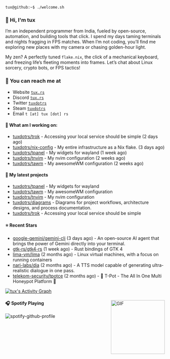 ```console
tux@github:~$ ./welcome.sh
```

### 👋 Hi, I'm tux 
I’m an independent programmer from India, fueled by open-source, automation, and building tools that click. I spend my days taming terminals and nights fragging in FPS matches. When I’m not coding, you’ll find me exploring new places with my camera or chasing golden-hour light.

My zen? A perfectly tuned ```flake.nix```, the click of a mechanical keyboard, and freezing life’s fleeting moments into frames. Let’s chat about Linux sorcery, crypto bots, or FPS tactics!

### 📧 You can reach me at

* Website [`tux.rs`](https://tux.rs)
* Discord [`tux.rs`](https://discord.gg/7YvNafxMWe)
* Twitter [`tuxdotrs`](https://x.com/tuxdotrs)
* Steam [`tuxdotrs`](https://steamcommunity.com/id/tuxdotrs)
* Email `t [at] tux [dot] rs`

#### 👷 What am I working on:


- [tuxdotrs/trok](https://github.com/tuxdotrs/trok) - Accessing your local service should be simple (2 days ago)
- [tuxdotrs/nix-config](https://github.com/tuxdotrs/nix-config) - My entire infrastructure as a Nix flake. (3 days ago)
- [tuxdotrs/tpanel](https://github.com/tuxdotrs/tpanel) - My widgets for wayland (1 week ago)
- [tuxdotrs/tnvim](https://github.com/tuxdotrs/tnvim) - My nvim configuration (2 weeks ago)
- [tuxdotrs/tawm](https://github.com/tuxdotrs/tawm) - My awesomeWM configuration (2 weeks ago)

#### 🌱 My latest projects

- [tuxdotrs/tpanel](https://github.com/tuxdotrs/tpanel) - My widgets for wayland
- [tuxdotrs/tawm](https://github.com/tuxdotrs/tawm) - My awesomeWM configuration
- [tuxdotrs/tnvim](https://github.com/tuxdotrs/tnvim) - My nvim configuration
- [tuxdotrs/diagrams](https://github.com/tuxdotrs/diagrams) - Diagrams for project workflows, architecture designs, and process documentation.
- [tuxdotrs/trok](https://github.com/tuxdotrs/trok) - Accessing your local service should be simple

#### ⭐ Recent Stars

- [google-gemini/gemini-cli](https://github.com/google-gemini/gemini-cli) (3 days ago) - An open-source AI agent that brings the power of Gemini directly into your terminal.
- [gtk-rs/gtk4-rs](https://github.com/gtk-rs/gtk4-rs) (1 week ago) - Rust bindings of GTK 4
- [lima-vm/lima](https://github.com/lima-vm/lima) (2 months ago) - Linux virtual machines, with a focus on running containers
- [nari-labs/dia](https://github.com/nari-labs/dia) (2 months ago) - A TTS model capable of generating ultra-realistic dialogue in one pass.
- [telekom-security/tpotce](https://github.com/telekom-security/tpotce) (2 months ago) - 🍯 T-Pot - The All In One Multi Honeypot Platform 🐝

<div>
    <a href="#"><img alt="tux's Activity Graph" src="https://github-readme-activity-graph.vercel.app/graph?username=tuxdotrs&custom_title=tux%27s%20Contribution%20Graph&bg_color=0D1117&color=FFFFFF&line=2c83f8&point=FFFFFF&hide_border=true" /></a>
<div> 

<img align="right" alt="GIF" height="170px" src="https://media.giphy.com/media/J5B1Y8QZnzXXbLQIBu/giphy.gif" />

#### 🎧 Spotify Playing

![spotify-github-profile](https://spotify-github-profile.kittinanx.com/api/view?uid=irvd4a80l4m2v7k2gy3fct4j5&cover_image=true&theme=novatorem&bar_color=ff3c74&bar_color_cover=false)
